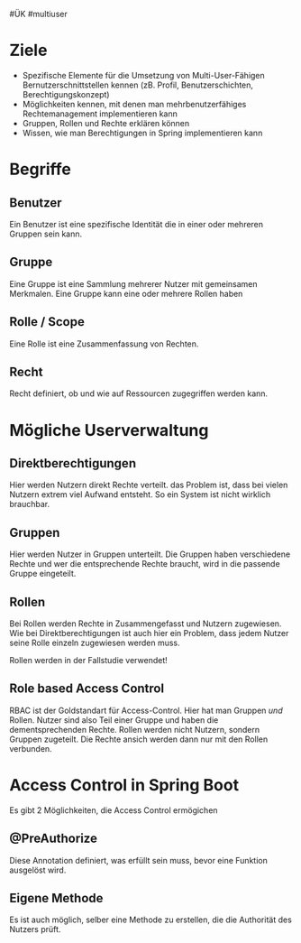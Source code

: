 #ÜK
#multiuser

# Ziele

- Spezifische Elemente für die Umsetzung von Multi-User-Fähigen Bernutzerschnittstellen  kennen (zB. Profil, Benutzerschichten, Berechtigungskonzept)
- Möglichkeiten kennen, mit denen man mehrbenutzerfähiges Rechtemanagement implementieren kann
- Gruppen, Rollen und Rechte erklären können
- Wissen, wie man Berechtigungen in Spring implementieren kann

# Begriffe

## Benutzer

Ein Benutzer ist eine spezifische Identität die in einer oder mehreren Gruppen sein kann.

## Gruppe

Eine Gruppe ist eine Sammlung mehrerer Nutzer mit gemeinsamen Merkmalen. Eine Gruppe kann eine oder mehrere Rollen haben

## Rolle / Scope

Eine Rolle ist eine Zusammenfassung von Rechten.

## Recht

Recht definiert, ob und wie auf Ressourcen zugegriffen werden kann.

# Mögliche Userverwaltung

## Direktberechtigungen

Hier werden Nutzern direkt Rechte verteilt. das Problem ist, dass bei vielen Nutzern extrem viel Aufwand entsteht. So ein System ist nicht wirklich brauchbar.

## Gruppen

Hier werden Nutzer in Gruppen unterteilt. Die Gruppen haben verschiedene Rechte und wer die entsprechende Rechte braucht, wird in die passende Gruppe eingeteilt.

## Rollen

Bei Rollen werden Rechte in Zusammengefasst und Nutzern zugewiesen. Wie bei Direktberechtigungen ist auch hier ein Problem, dass jedem Nutzer seine Rolle einzeln zugewiesen werden muss.

Rollen werden in der Fallstudie verwendet!

## Role based Access Control

RBAC ist der Goldstandart für Access-Control. Hier hat man Gruppen *und* Rollen. Nutzer sind also Teil einer Gruppe und haben die dementsprechenden Rechte. Rollen werden nicht Nutzern, sondern Gruppen zugeteilt. Die Rechte ansich werden dann nur mit den Rollen verbunden.

# Access Control in Spring Boot

Es gibt 2 Möglichkeiten, die Access Control ermögichen

## @PreAuthorize

Diese Annotation definiert, was erfüllt sein muss, bevor eine Funktion ausgelöst wird. 

## Eigene Methode

Es ist auch möglich, selber eine Methode zu erstellen, die die Authorität des Nutzers prüft.